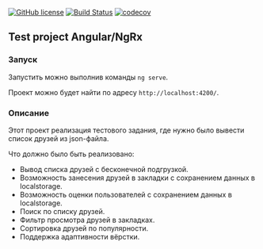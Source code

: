 [![GitHub license](https://img.shields.io/badge/license-MIT-green.svg)](https://github.com/BaryshevRS/ngrx-friends/blob/master/LICENSE)
[![Build Status](https://travis-ci.com/BaryshevRS/ngrx-friends.svg?branch=master)](https://travis-ci.com/BaryshevRS/ngrx-friends)
[![codecov](https://codecov.io/gh/BaryshevRS/ngrx-friends/branch/master/graph/badge.svg)](https://codecov.io/gh/BaryshevRS/ngrx-friends)

## Test project Angular/NgRx

### Запуск

Запустить можно выполнив команды `ng serve`.

Проект можно будет найти по адресу `http://localhost:4200/`.  
 
### Описание

Этот проект реализация тестового задания, где нужно было вывести список друзей из json-файла.

Что должно было быть реализовано:

- Вывод списка друзей с бесконечной подгрузкой.
- Возможность занесения друзей в закладки с сохранением данных в localstorage.
- Возможность оценки пользователей с сохранением данных в localstorage.
- Поиск по списку друзей.
- Фильтр просмотра друзей в закладках.
- Сортировка друзей по популярности.
- Поддержка адаптивности вёрстки.

